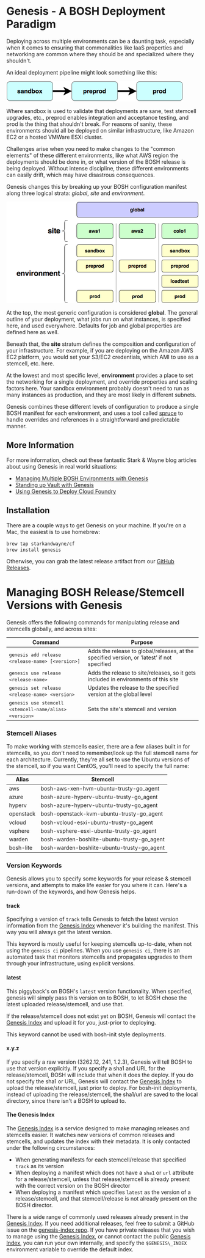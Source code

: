 Genesis - A BOSH Deployment Paradigm
====================================

Deploying across multiple environments can be a daunting task,
especially when it comes to ensuring that commonalities like IaaS
properties and networking are common where they should be and
specialized where they shouldn't.

An ideal deployment pipeline might look something like this:

![Environments](docs/envs.png)

Where sandbox is used to validate that deployments are sane, test
stemcell upgrades, etc., preprod enables integration and
acceptance testing, and prod is the thing that shouldn't break.
For reasons of sanity, these environments should all be deployed
on similar infrastructure, like Amazon EC2 or a hosted VMWare ESXi
cluster.

Challenges arise when you need to make changes to the "common
elements" of these different environments, like what AWS region
the deployments should be done in, or what version of the BOSH
release is being deployed.  Without intense discipline, these
different environments can easily drift, which may have disastrous
consequences.

Genesis changes this by breaking up your BOSH configuration
manifest along three logical strata: _global_, _site_ and
_environment_.

![Tiered Architecture](docs/tiers.png)

At the top, the most generic configuration is considered
**global**.  The general outline of your deployment, what jobs run
on what instances, is specified here, and used everywhere.
Defaults for job and global properties are defined here as well.

Beneath that, the **site** stratum defines the composition and
configuration of your infrastructure.  For example, if you are
deploying on the Amazon AWS EC2 platform, you would set your
S3/EC2 credentials, which AMI to use as a stemcell, etc. here.

At the lowest and most specific level, **environment** provides a
place to set the networking for a single deployment, and override
properties and scaling factors here.  Your sandbox environment
probably doesn't need to run as many instances as production, and
they are most likely in different subnets.

Genesis combines these different levels of configuration to
produce a single BOSH manifest for each environment, and uses a
tool called [spruce](https://github.com/geofffranks/spruce) to handle overrides and references in
a straightforward and predictable manner.

## More Information

For more information, check out these fantastic Stark & Wayne blog
articles about using Genesis in real world situations:

  - [Managing Multiple BOSH Environments with Genesis][blog-bosh]
  - [Standing up Vault with Genesis][blog-vault]
  - [Using Genesis to Deploy Cloud Foundry][blog-cf]

[blog-bosh]:  https://www.starkandwayne.com/blog/managing-multiple-bosh-environments-with-genesis/
[blog-vault]: https://www.starkandwayne.com/blog/standing-up-vault-using-genesis/
[blog-cf]:    https://www.starkandwayne.com/blog/using-genesis-to-deploy-cloud-foundry/


## Installation

There are a couple ways to get Genesis on your machine. If you're on a Mac, the easiest
is to use homebrew:

```
brew tap starkandwayne/cf
brew install genesis
```

Otherwise, you can grab the latest release artifact from our [GitHub Releases](https://github.com/starkandwayne/genesis/releases).

# Managing BOSH Release/Stemcell Versions with Genesis

Genesis offers the following commands for manipulating release
and stemcells globally, and across sites:

| Command | Purpose |
| ------- | ------- |
| `genesis add release <release-name> [<version>]` | Adds the release to global/releases, at the specified version, or 'latest' if not specified |
| `genesis use release <release-name>` | Adds the release to site/releases, so it gets included in environments of this site ||
| `genesis set release <release-name> <version>` | Updates the release to the specified version at the global level |
| `genesis use stemcell <stemcell-name/alias> <version>` | Sets the site's stemcell and version |

### Stemcell Aliases

To make working with stemcells easier, there are a few aliases built in for stemcells,
so you don't need to remember/look up the full stemcell name for each architecture.
Currently, they're all set to use the Ubuntu versions of the stemcell, so if you
want CentOS, you'll need to specify the full name:

| Alias | Stemcell |
| ----- | -------- |
| aws | bosh-aws-xen-hvm-ubuntu-trusty-go_agent |
| azure | bosh-azure-hyperv-ubuntu-trusty-go_agent |
| hyperv | bosh-azure-hyperv-ubuntu-trusty-go_agent |
| openstack | bosh-openstack-kvm-ubuntu-trusty-go_agent |
| vcloud | bosh-vcloud-esxi-ubuntu-trusty-go_agent |
| vsphere | bosh-vsphere-esxi-ubuntu-trusty-go_agent |
| warden | bosh-warden-boshlite-ubuntu-trusty-go_agent |
| bosh-lite | bosh-warden-boshlite-ubuntu-trusty-go_agent |

### Version Keywords

Genesis allows you to specify some keywords for your release & stemcell
versions, and attempts to make life easier for you where it can. Here's a
run-down of the keywords, and how Genesis helps.

#### track

Specifying a version of `track` tells Genesis to fetch the latest version information
from the [Genesis Index][genesis-index] whenever it's building the manifest. This way you will always
get the latest version.

This keyword is mostly useful for keeping stemcells up-to-date, when not using the
`genesis ci` pipelines. When you use `genesis ci`, there is an automated task that
monitors stemcells and propagates upgrades to them through your infrastructure, using
explicit versions.

#### latest

This piggyback's on BOSH's `latest` version functionality. When specified, genesis
will simply pass this version on to BOSH, to let BOSH chose the latest uploaded
release/stemcell, and use that.

If the release/stemcell does not exist yet on BOSH, Genesis will contact the [Genesis Index][genesis-index]
and upload it for you, just-prior to deploying.

This keyword cannot be used with bosh-init style deployments.

#### x.y.z

If you specify a raw version (3262.12, 241, 1.2.3), Genesis will tell BOSH to use that
version explicitly. If you specify a sha1 and URL for the release/stemcell, BOSH will
include that when it does the deploy. If you do not specify the sha1 or URL, Genesis
will contact the [Genesis Index][genesis-index] to upload the release/stemcell,
just prior to deploy. For bosh-init deployments, instead of uploading the release/stemcell,
the sha1/url are saved to the local directory, since there isn't a BOSH to upload to.

#### The Genesis Index

The [Genesis Index][genesis-index] is a service designed to make managing releases and stemcells easier.
It watches new versions of common releases and stemcells, and updates the index with
their metadata. It is only contacted under the following circumstances:

- When generating manifests for each stemcell/release that specified `track` as its version
- When deploying a manifest which does not have a `sha1` or `url` attribute for a release/stemcell,
  unless that release/stemcell is already present with the correct version on the BOSH director
- When deploying a manifest which specifies `latest` as the version of a release/stemcell,
  and that stemcell/release is not already present on the BOSH director.

There is a wide range of commonly used releases already present in the [Genesis Index][genesis-index].
If you need additional releases, feel free to submit a GitHub issue on the [genesis-index repo][genesis-index].
If you have private releases that you wish to manage using the [Genesis Index][genesis-index], or cannot
contact the public [Genesis Index][genesis-index], you can run your own internally, and specify the `$GENESIS\_INDEX`
environment variable to override the default index.

[genesis-index]: http://github.com/starkandwayne/genesis-index
